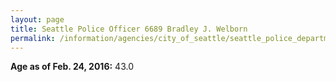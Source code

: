 ```yaml
---
layout: page
title: Seattle Police Officer 6689 Bradley J. Welborn
permalink: /information/agencies/city_of_seattle/seattle_police_department/copbook/6689/
---
```


**Age as of Feb. 24, 2016:** 43.0
